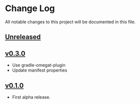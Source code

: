 # Change Log
All notable changes to this project will be documented in this file.

## [Unreleased]

## [v0.3.0]

* Use gradle-omegat-plugin
* Update manifest properties

## [v0.1.0]

* First alpha release.

[Unreleased]: https://github.com/miurahr/omegat-onlinedictionary/compare/v0.3.0...HEAD
[v0.3.0]: https://github.com/miurahr/omegat-onlinedictionary/compare/v0.1.0...v0.3.0
[v0.1.0]: https://github.com/miurahr/omegat-onlinedictionary/compare/v0.0.1...v0.1.0
